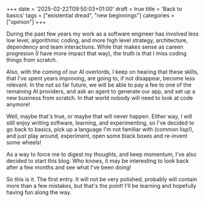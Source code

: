+++
date = '2025-02-22T09:50:03+01:00'
draft = true
title = 'Back to basics'
tags = ["existential dread", "new beginnings"]
categories = ["opinion"]
+++

During the past few years my work as a software engineer has involved
less low level, algorithmic coding, and more high level strategy,
architecture, dependency and team interactions. While that makes sense
as careen progresion (I have more impact that way), the truth is that
I miss coding things from scratch.

Also, with the coming of our AI overlords, I keep on hearing that
these skills, that I've spent years improving, are going to, if not
disappear, become less relevant. In the not so far future, we will be
able to pay a fee to one of the remaining AI providers, and ask an
agent to generate our app, and set up a new business from scratch. In
that world nobody will need to look at code anymore!

Well, maybe that's true, or maybe that will never happen. Either way,
I will still enjoy writing software, learning, and experimenting, so
I've decided to go back to basics, pick up a language I'm not familiar
with (common lisp!), and just play around, experiment, open some black
boxes and re-invent some wheels!

As a way to force me to digest my thoughts, and keep momentum, I've
also decided to start this blog. Who knows, it may be interesting to
look back after a few months and see what I've been doing!

So this is it. The first entry. It will not be very polished, probably
will contain more than a few mistakes, but that's the point! I'll be
learning and hopefully having fun along the way.
